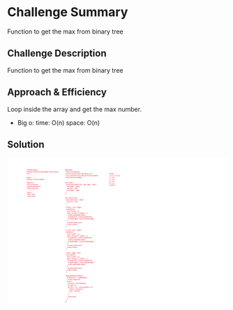 # Challenge Summary
<!-- Short summary or background information -->
Function to get the max from binary tree


## Challenge Description
<!-- Description of the challenge -->
Function to get the max from binary tree

## Approach & Efficiency
<!-- What approach did you take? Why? What is the Big O space/time for this approach? -->
Loop inside the array and get the max number.

- Big o:
time: O(n)
space: O(n)

## Solution
<!-- Embedded whiteboard image -->
![find max WhiteBoard](../../../assets/find-max-binary.png)